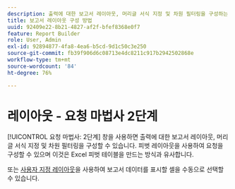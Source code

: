 ```yaml
---
description: 출력에 대한 보고서 레이아웃, 머리글 서식 지정 및 차원 필터링을 구성하는 방법을 알아봅니다.
title: 보고서 레이아웃 구성 방법
uuid: 92409e22-8b21-4827-af2f-bfef8368e0f7
feature: Report Builder
role: User, Admin
exl-id: 92894877-4fa8-4ea6-b5cd-9d1c50c3e250
source-git-commit: fb39f906d6c08713e4dc8211c917b2942502868e
workflow-type: tm+mt
source-wordcount: '84'
ht-degree: 76%

---
```


# 레이아웃 - 요청 마법사 2단계

[!UICONTROL 요청 마법사: 2단계] 창을 사용하면 출력에 대한 보고서 레이아웃, 머리글 서식 지정 및 차원 필터링을 구성할 수 있습니다. 피벗 레이아웃을 사용하여 요청을 구성할 수 있으며 이것은 Excel 피벗 테이블을 만드는 방식과 유사합니다.

또는 [사용자 지정 레이아웃](/help/analyze/report-builder/layout/configure-the-custom-layout.md)을 사용하여 보고서 데이터를 표시할 셀을 수동으로 선택할 수 있습니다.

